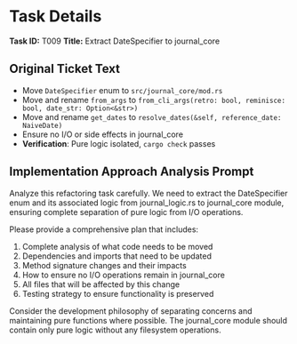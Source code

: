 # Task Details

**Task ID:** T009
**Title:** Extract DateSpecifier to journal_core

## Original Ticket Text

- Move `DateSpecifier` enum to `src/journal_core/mod.rs`
- Move and rename `from_args` to `from_cli_args(retro: bool, reminisce: bool, date_str: Option<&str>)`
- Move and rename `get_dates` to `resolve_dates(&self, reference_date: NaiveDate)`
- Ensure no I/O or side effects in journal_core
- **Verification**: Pure logic isolated, `cargo check` passes

## Implementation Approach Analysis Prompt

Analyze this refactoring task carefully. We need to extract the DateSpecifier enum and its associated logic from journal_logic.rs to journal_core module, ensuring complete separation of pure logic from I/O operations.

Please provide a comprehensive plan that includes:
1. Complete analysis of what code needs to be moved
2. Dependencies and imports that need to be updated
3. Method signature changes and their impacts
4. How to ensure no I/O operations remain in journal_core
5. All files that will be affected by this change
6. Testing strategy to ensure functionality is preserved

Consider the development philosophy of separating concerns and maintaining pure functions where possible. The journal_core module should contain only pure logic without any filesystem operations.